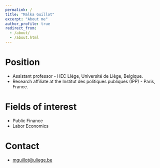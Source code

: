 ```yaml
---
permalink: /
title: "Malka Guillot"
excerpt: "About me"
author_profile: true
redirect_from: 
  - /about/
  - /about.html
---
```


Position
======
- Assistant professor - HEC LIège, Université de Liège, Belgique.
- Research affiliate at the Institut des politiques publiques (IPP) - Paris, France. 

Fields of interest
======
- Public Finance
- Labor Economics

Contact
======
- mguillot@uliege.be
